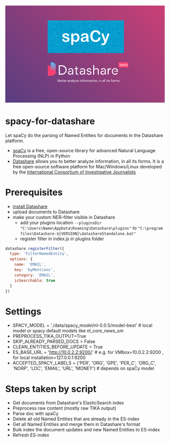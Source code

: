 ![alt text](spacy-for-datashare.png "Let spaCy do the parsing of Named Entities for documents in the Datashare platform")


# spacy-for-datashare
Let spaCy do the parsing of Named Entities for documents in the Datashare platform.

- [spaCy](www.spacy.io) is a free, open-source library for advanced Natural Language Processing (NLP) in Python
- [Datashare](https://datashare.icij.org/) allows you to better analyze information, in all its forms. It is a free open-source software platform for Mac/Windows/Linux developed by the [International Consortium of Investigative Journalists](www.icij.org)


# Prerequisites
- [install Datashare](https://icij.gitbook.io/datashare/)
- upload documents to Datashare
- make your custom NER-filter visible in Datashare
  - add your plugins location `--pluginsDir "C:\Users\Name\AppData\Roaming\Datashare\plugins"` to `"C:\program files\Datashare-${VERSION}\datashareStandalone.bat"` 
  - register filter in index.js in plugins folder
```javascript
datashare.registerFilter({
  type: 'FilterNamedEntity',
  options: {
    name: 'EMAIL',
    key: 'byMentions',
    category: 'EMAIL',
    isSearchable: true
  }
})
```


# Settings
- SPACY_MODEL = './data/spacy_model/nl-0.0.5/model-best' # local model or spacy default models like nl_core_news_sm
- PREPROCESS_TIKA_OUTPUT=True
- SKIP_ALREADY_PARSED_DOCS = False
- CLEAN_ENTITIES_BEFORE_UPDATE = True
- ES_BASE_URL = 'http://10.0.2.2:9200/' # e.g. for VMbox=10.0.2.2:9200 , for local installation=127.0.0.1:9200
- ACCEPTED_SPACY_LABELS = ('PER', 'ORG', 'GPE', 'PER_C', 'ORG_C', 'NORP', 'LOC', 'EMAIL', 'URL', 'MONEY') # depends on spaCy model


# Steps taken by script
- Get documents from Datashare's ElasticSearch index
- Preprocess raw content (mostly raw TIKA output)
- Parse doc with spaCy
- Delete all old Named Entities that are already in the ES-index
- Get all Named Entities and merge them in Datashare's format
- Bulk index the document updates and new Named Entities to ES-index
- Refresh ES-index

